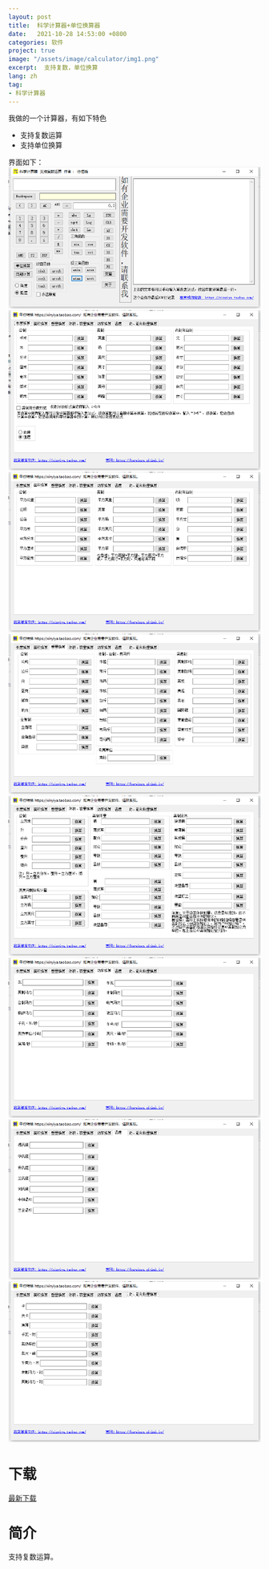 ```yaml
---
layout: post
title:  科学计算器+单位换算器
date:   2021-10-28 14:53:00 +0800
categories: 软件
project: true
image: "/assets/image/calculator/img1.png"
excerpt:  支持复数，单位换算
lang: zh
tag:
- 科学计算器
---
```


我做的一个计算器，有如下特色  
   - 支持复数运算
   - 支持单位换算

界面如下：  
![](/assets/image/calculator/img1.png)
![](/assets/image/calculator/img2.png)
![](/assets/image/calculator/img3.png)
![](/assets/image/calculator/img4.png)
![](/assets/image/calculator/img5.png)
![](/assets/image/calculator/img6.png)
![](/assets/image/calculator/img7.png)
![](/assets/image/calculator/img8.png)




# 下载

[最新下载](https://github.com/kerwinxu/myCal/releases)

# 简介

支持复数运算。